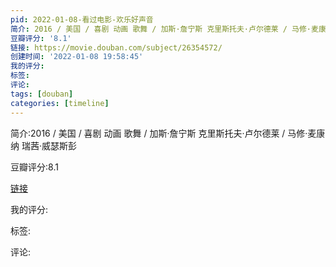 ```yaml
---
pid: 2022-01-08-看过电影-欢乐好声音
简介: 2016 / 美国 / 喜剧 动画 歌舞 / 加斯·詹宁斯 克里斯托夫·卢尔德莱 / 马修·麦康纳 瑞茜·威瑟斯彭
豆瓣评分: '8.1'
链接: https://movie.douban.com/subject/26354572/
创建时间: '2022-01-08 19:58:45'
我的评分:
标签:
评论:
tags: [douban]
categories: [timeline]
---
```

简介:2016 / 美国 / 喜剧 动画 歌舞 / 加斯·詹宁斯 克里斯托夫·卢尔德莱 / 马修·麦康纳 瑞茜·威瑟斯彭

豆瓣评分:8.1

[链接](https://movie.douban.com/subject/26354572/)

我的评分:

标签:

评论:

